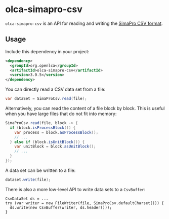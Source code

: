 # olca-simapro-csv

`olca-simapro-csv` is an API for reading and writing the [SimaPro CSV format](./format.md).

## Usage

Include this dependency in your project:

```xml
<dependency>
  <groupId>org.openlca</groupId>
  <artifactId>olca-simapro-csv</artifactId>
  <version>3.0.5</version>
</dependency>
```

You can directly read a CSV data set from a file:

```java
var dataSet = SimaProCsv.read(file);
```

Alternatively, you can read the content of a file block by block. This is useful
when you have large files that do not fit into memory:

```java
SimaProCsv.read(file, block -> {
  if (block.isProcessBlock()) {
    var process = block.asProcessBlock();
    // ...
  } else if (block.isUnitBlock()) {
    var unitBlock = block.asUnitBlock();
    // ...
  }
});
```

A data set can be written to a file:

```java
dataset.write(file);
```

There is also a more low-level API to write data sets to a `CsvBuffer`:

```
CsvDataSet ds = ...
try (var writer = new FileWriter(file, SimaProCsv.defaultCharset())) {
  ds.write(new CsvBuffer(writer, ds.header()));
}
```
